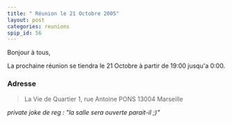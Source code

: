 ```yaml
---
title: " Réunion le 21 Octobre 2005"
layout: post
categories: reunions
spip_id: 56
---
```

Bonjour à tous,

La prochaine réunion se tiendra le 21 Octobre à partir de 19:00 jusqu'a 0:00.

### Adresse ###

> La Vie de Quartier
> 1, rue Antoine PONS
> 13004 Marseille


*private joke de reg : "la salle sera ouverte parait-il ;)"*